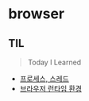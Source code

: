 # browser

## TIL

> Today I Learned

- [프로세스, 스레드](TIL/프로세스-스레드.md)
- [브라우저 런타임 환경](TIL/브라우저-런타임-환경.md)
